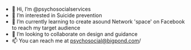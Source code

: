 - 👋 Hi, I’m @psychosocialservices
- 👀 I’m interested in Suicide prevention
- 🌱 I’m currently learning to create asound Network 'space' on Facebook to reach my target audience  
- 💞️ I’m looking to collaborate on design and guidance
- 📫 You can reach me at psychosocial@bigpond.com/

<!---
psychosocialservices/psychosocialservices is a ✨ special ✨ repository because its `README.md` (this file) appears on your GitHub profile.
You can click the Preview link to take a look at your changes.
--->
